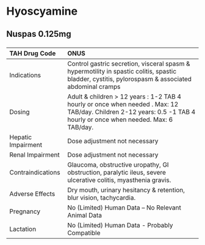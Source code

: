 # Hyoscyamine

## Nuspas 0.125mg

##### 

| TAH Drug Code      | ONUS                                                                                                                                                                |
|:-------------------|:--------------------------------------------------------------------------------------------------------------------------------------------------------------------|
| Indications        | Control gastric secretion, visceral spasm & hypermotility in spastic colitis, spastic bladder, cystitis, pylorospasm & associated abdominal cramps                  |
| Dosing             | Adult & children > 12 years : 1-2 TAB 4 hourly or once when needed . Max: 12 TAB/day. Children 2-12 years: 0.5 -1 TAB 4 hourly or once when needed. Max: 6 TAB/day. |
| Hepatic Impairment | Dose adjustment not necessary                                                                                                                                       |
| Renal Impairment   | Dose adjustment not necessary                                                                                                                                       |
| Contraindications  | Glaucoma, obstructive uropathy, GI obstruction, paralytic ileus, severe ulcerative colitis, myasthenia gravis.                                                      |
| Adverse Effects    | Dry mouth, urinary hesitancy & retention, blur vision, tachycardia.                                                                                                 |
| Pregnancy          | No (Limited) Human Data – No Relevant Animal Data                                                                                                                   |
| Lactation          | No (Limited) Human Data - Probably Compatible                                                                                                                       |

